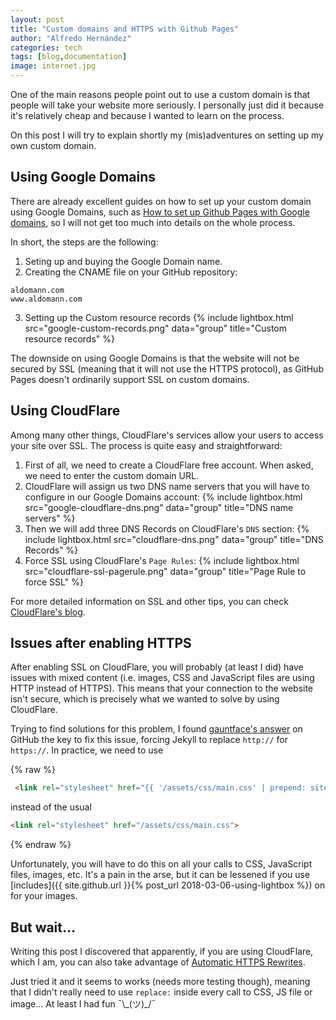 ```yaml
---
layout: post
title: "Custom domains and HTTPS with Github Pages"
author: "Alfredo Hernández"
categories: tech
tags: [blog,documentation]
image: internet.jpg
---
```


One of the main reasons people point out to use a custom domain is that people will take your website more seriously. I personally just did it because it's relatively cheap and because I wanted to learn on the process.

On this post I will try to explain shortly my (mis)adventures on setting up my own custom domain.

## Using Google Domains

There are already excellent guides on how to set up your custom domain using Google Domains, such as [How to set up Github Pages with Google domains](https://medium.com/@Tnylnc/tnylnc-how-to-set-up-github-pages-with-google-domains-83bd5a4fbc5c), so I will not get too much into details on the whole process.

In short, the steps are the following:
  1. Seting up and buying the Google Domain name.
  2. Creating the CNAME file on your GitHub repository:
```
aldomann.com
www.aldomann.com
```
  3. Setting up the Custom resource records
{% include lightbox.html src="google-custom-records.png" data="group" title="Custom resource records" %}

The downside on using Google Domains is that the website will not be secured by SSL (meaning that it will not use the HTTPS protocol), as GitHub Pages doesn't ordinarily support SSL on custom domains.

## Using CloudFlare

Among many other things, CloudFlare's services allow your users to access your site over SSL. The process is quite easy and straightforward:

  1. First of all, we need to create a CloudFlare free account. When asked, we need to enter the custom domain URL.
  2. CloudFlare will assign us two DNS name servers that you will have to configure in our Google Domains account:
{% include lightbox.html src="google-cloudflare-dns.png" data="group" title="DNS name servers" %}
  3. Then we will add three DNS Records on CloudFlare's `DNS` section:
{% include lightbox.html src="cloudflare-dns.png" data="group" title="DNS Records" %}
  4. Force SSL using CloudFlare's `Page Rules`:
{% include lightbox.html src="cloudflare-ssl-pagerule.png" data="group" title="Page Rule to force SSL" %}

For more detailed information on SSL and other tips, you can check [CloudFlare's blog](https://blog.cloudflare.com/secure-and-fast-github-pages-with-cloudflare/).

## Issues after enabling HTTPS

After enabling SSL on CloudFlare, you will probably (at least I did) have issues with mixed content (i.e. images, CSS and JavaScript files are using HTTP instead of HTTPS). This means that your connection to the website isn't secure, which is precisely what we wanted to solve by using CloudFlare.

Trying to find solutions for this problem, I found [gauntface's answer](https://github.com/github/pages-gem/issues/238#issuecomment-206964532) on GitHub the key to fix this issue, forcing Jekyll to replace `http://` for `https://`. In practice, we need to use

{% raw %}
```html
 <link rel="stylesheet" href="{{ '/assets/css/main.css' | prepend: site.github.url | replace: 'http://', 'https://' }}">
```
instead of the usual
```html
<link rel="stylesheet" href="/assets/css/main.css">
```
{% endraw %}

Unfortunately, you will have to do this on all your calls to CSS, JavaScript files, images, etc. It's a pain in the arse, but it can be lessened if you use [includes]({{ site.github.url }}{% post_url 2018-03-06-using-lightbox %}) on for your images.

## But wait...

Writing this post I discovered that apparently, if you are using CloudFlare, which I am, you can also take advantage of [Automatic HTTPS Rewrites](https://www.cloudflare.com/website-optimization/automatic-https-rewrite/).

Just tried it and it seems to works (needs more testing though), meaning that I didn't really need to use `replace:` inside every call to CSS, JS file or image... At least I had fun ¯\\\_(ツ)_/¯
